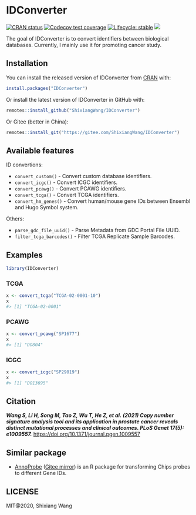 
<!-- README.md is generated from README.Rmd. Please edit that file -->

# IDConverter

<!-- badges: start -->

[![CRAN
status](https://www.r-pkg.org/badges/version/IDConverter)](https://cran.r-project.org/package=IDConverter)
[![Codecov test
coverage](https://codecov.io/gh/ShixiangWang/IDConverter/branch/master/graph/badge.svg)](https://app.codecov.io/gh/ShixiangWang/IDConverter?branch=master)
[![Lifecycle:
stable](https://img.shields.io/badge/lifecycle-stable-brightgreen.svg)](https://lifecycle.r-lib.org/articles/stages.html)
[![](https://cranlogs.r-pkg.org/badges/grand-total/IDConverter?color=orange)](https://cran.r-project.org/package=IDConverter)
<!-- badges: end -->

The goal of IDConverter is to convert identifiers between biological
databases. Currently, I mainly use it for promoting cancer study.

## Installation

You can install the released version of IDConverter from
[CRAN](https://CRAN.R-project.org) with:

``` r
install.packages("IDConverter")
```

Or install the latest version of IDConverter in GitHub with:

``` r
remotes::install_github("ShixiangWang/IDConverter")
```

Or Gitee (better in China):

``` r
remotes::install_git("https://gitee.com/ShixiangWang/IDConverter")
```

## Available features

ID convertions:

-   `convert_custom()` - Convert custom database identifiers.
-   `convert_icgc()` - Convert ICGC identifiers.
-   `convert_pcawg()` - Convert PCAWG identifiers.
-   `convert_tcga()` - Convert TCGA identifiers.
-   `convert_hm_genes()` - Convert human/mouse gene IDs between Ensembl
    and Hugo Symbol system.

Others:

-   `parse_gdc_file_uuid()` - Parse Metadata from GDC Portal File UUID.
-   `filter_tcga_barcodes()` - Filter TCGA Replicate Sample Barcodes.

## Examples

``` r
library(IDConverter)
```

### TCGA

``` r
x <- convert_tcga("TCGA-02-0001-10")
x
#> [1] "TCGA-02-0001"
```

### PCAWG

``` r
x <- convert_pcawg("SP1677")
x
#> [1] "DO804"
```

### ICGC

``` r
x <- convert_icgc("SP29019")
x
#> [1] "DO13695"
```

## Citation

***Wang S, Li H, Song M, Tao Z, Wu T, He Z, et al. (2021) Copy number
signature analysis tool and its application in prostate cancer reveals
distinct mutational processes and clinical outcomes. PLoS Genet 17(5):
e1009557.*** <https://doi.org/10.1371/journal.pgen.1009557>

## Similar package

-   [AnnoProbe](https://github.com/jmzeng1314/AnnoProbe/) ([Gitee
    mirror](https://gitee.com/jmzeng/annoprobe)) is an R package for
    transforming Chips probes to different Gene IDs.

## LICENSE

MIT@2020, Shixiang Wang
